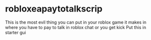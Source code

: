 # robloxeapaytotalkscrip
This is the most evil thing you can put in your roblox game it makes in where you have to pay to talk in roblox chat or you get kick 
Put this in starter gui
